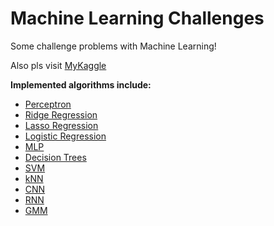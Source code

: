 # Machine Learning Challenges

Some challenge problems with Machine Learning!

Also pls visit [MyKaggle](https://www.kaggle.com/catherineeezhou)


**Implemented algorithms include:**

- [Perceptron](Perceptron.ipynb)
- [Ridge Regression](Ridge.ipynb)
- [Lasso Regression](Ridge.ipynb)
- [Logistic Regression](Logistic%20Regression.ipynb)
- [MLP](MLP.ipynb)
- [Decision Trees](DecisionTrees.ipynb)
- [SVM](SquaredHinge%20SVM.ipynb)
- [kNN](kNN.ipynb)
- [CNN](CNN.ipynb)
- [RNN](RNN.ipynb)
- [GMM](GMM.ipynb)

